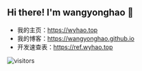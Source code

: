 ## Hi there! I'm wangyonghao 👋

* 我的主页：https://wyhao.top
* 我的博客：https://wangyonghao.github.io
* 开发速查表：https://ref.wyhao.top

<img src="https://visitor-badge.laobi.icu/badge?page_id=wangyonghao.wangyonghao" align="center" alt="visitors">
